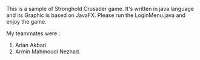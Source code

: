 This is a sample of Stronghold Crusader game. It's written in java language and its Graphic is based on JavaFX. Please run the LoginMenu.java and enjoy the game.

My teammates were :
1) Arian Akbari
2) Armin Mahmoudi Nezhad.
